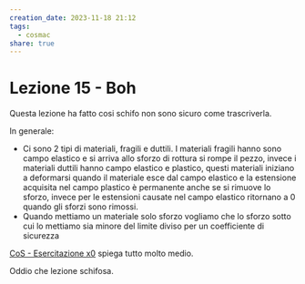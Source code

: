 ```yaml
---
creation_date: 2023-11-18 21:12
tags:
  - cosmac
share: true
---
```

# Lezione 15 - Boh

Questa lezione ha fatto cosi schifo non sono sicuro come trascriverla.

In generale:

- Ci sono 2 tipi di materiali, fragili e duttili. I materiali fragili hanno sono campo elastico e si arriva allo sforzo di rottura si rompe il pezzo, invece i materiali duttili hanno campo elastico e plastico, questi materiali iniziano a deformarsi quando il materiale esce dal campo elastico e la estensione acquisita nel campo plastico è permanente anche se si rimuove lo sforzo, invece per le estensioni causate nel campo elastico ritornano a 0 quando gli sforzi sono rimossi.
- Quando mettiamo un materiale solo sforzo vogliamo che lo sforzo sotto cui lo mettiamo sia minore del limite diviso per un coefficiente di sicurezza

[CoS - Esercitazione x0](CoS%20-%20Esercitazione%20x0.pdf) spiega tutto molto medio.

Oddio che lezione schifosa.
